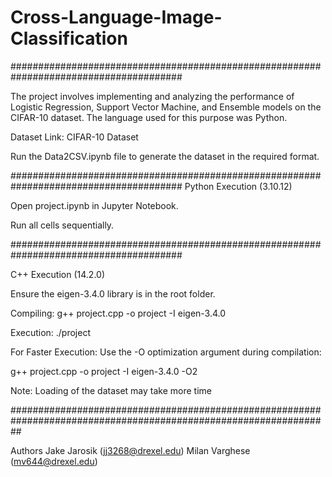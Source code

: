# Cross-Language-Image-Classification
#######################################################################################

The project involves implementing and analyzing the performance of Logistic Regression, Support Vector Machine, and Ensemble models on the CIFAR-10 dataset. The language used for this purpose was Python.

Dataset Link: CIFAR-10 Dataset

Run the Data2CSV.ipynb file to generate the dataset in the required format.

#######################################################################################
Python Execution (3.10.12)

Open project.ipynb in Jupyter Notebook.

Run all cells sequentially.

#######################################################################################

C++ Execution (14.2.0)

Ensure the eigen-3.4.0 library is in the root folder.

Compiling: g++ project.cpp -o project -I eigen-3.4.0

Execution: ./project

For Faster Execution: Use the -O optimization argument during compilation:

g++ project.cpp -o project -I eigen-3.4.0 -O2

Note: Loading of the dataset may take more time

##################################################################################################################

Authors
Jake Jarosik (jj3268@drexel.edu)
Milan Varghese (mv644@drexel.edu)
